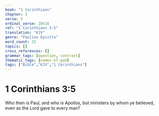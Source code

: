 ```yaml
---
book: "1 Corinthians"
chapter: 3
verse: 5
ordinal_verse: 28416
ref: "1 Corinthians 3:5"
translation: "KJV"
genre: "Pauline Epistle"
word_count: 22
topics: []
cross_references: []
grammar_tags: [question, contrast]
thematic_tags: [names-of-god]
tags: ["Bible","KJV","1 Corinthians"]
---
```


# 1 Corinthians 3:5

Who then is Paul, and who is Apollos, but ministers by whom ye believed, even as the Lord gave to every man?
